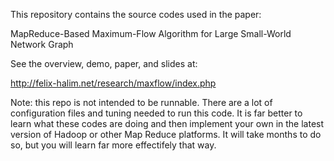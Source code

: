 This repository contains the source codes used in the paper:

MapReduce-Based Maximum-Flow Algorithm for Large Small-World Network Graph


See the overview, demo, paper, and slides at:

http://felix-halim.net/research/maxflow/index.php

Note: this repo is not intended to be runnable. There are a lot of configuration files and tuning needed to run this code.
It is far better to learn what these codes are doing and then implement your own in the latest version of Hadoop or other Map Reduce platforms.
It will take months to do so, but you will learn far more effectifely that way.